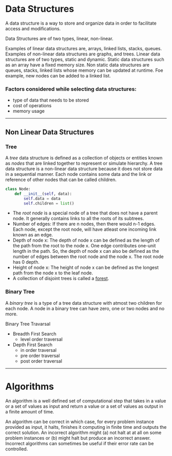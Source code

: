 # Data Structures

A data structure is a way to store and organize data in order to facilitate access and modifications.

Data Structures are of two types, linear, non-linear.

Examples of linear data structures are, arrays, linked lists, stacks, queues. Examples of non-linear data structures are graphs, and trees.
Linear data structures are of two types, static and dynamic. Static data structures such as an array have a fixed memory size. Non static data structures are queues, stacks, linked lists whose memory can be updated at runtime. Foe example, new nodes can be added to a linked list.

### Factors considered while selecting data structures:
- type of data that needs to be stored
- cost of operations
- memory usage

---
## Non Linear Data Structures

### Tree
A _tree_ data structure is defined as a collection of objects or entities known as _nodes_ that are linked together to represent or simulate hierarchy.
A tree data structure is a non-linear data structure because it does not store data in a sequential manner.
Each node contains some data and the link or reference of other nodes that can be called children. 
```python
class Node:
	def __init__(self, data):
		self.data = data
		self.children = list()
```
- The _root node_ is a special node of a tree that does not have a parent node. It generally contains links to all the roots of its subtrees.
- Number of edges: If there are n nodes, then there would n-1 edges. Each node, except the root node, will have atleast one incoming link known as an edge.
- Depth of node x: The depth of node x can be defined as the length of the path from the root to the node x. One edge contributes one-unit length in the path. So, the depth of node x can also be defined as the number of edges between the root node and the node x. The root node has 0 depth.
- Height of node x: The height of node x can be defined as the longest path from the node x to the leaf node.
- A collection of disjoint trees is called a [forest](https://cdn.programiz.com/sites/tutorial2program/files/forest_0.png).


### Binary Tree
A _binary tree_ is a type of a tree data structure with atmost two children for each node. A node in a binary tree can have zero, one or two nodes and no more.

Binary Tree Travarsal

- Breadth First Search
	- level order traversal
- Depth First Search
	- in order traversal
	- pre order traversal
	- post order traversal


---

# Algorithms

An algorithm is a well defined set of computational step that takes in a value or a set of values as input and return a value or a set of values as output in a finite amount of time.

An algorithm can be correct in which case, for every problem instance provided as input, it halts, finishes it computing in finite time and outputs the correct solution. An incorrect algorithm might (a) not halt at at all on some problem instances or (b) might halt but produce an incorrect answer. Incorrect algorithms can sometimes be useful if their error rate can be controlled.

